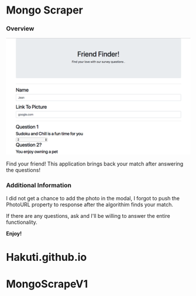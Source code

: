 # Mongo Scraper

### Overview

![alt text](FriendFinder.png)

Find your friend! This application brings back your match after answering the questions!

### Additional Information

I did not get a chance to add the photo in the modal, I forgot to push the PhotoURL property to response after the algorithim finds your match.

If there are any questions, ask and I'll be willing to answer the entire functionality.

**Enjoy!**

# Hakuti.github.io

# MongoScrapeV1
